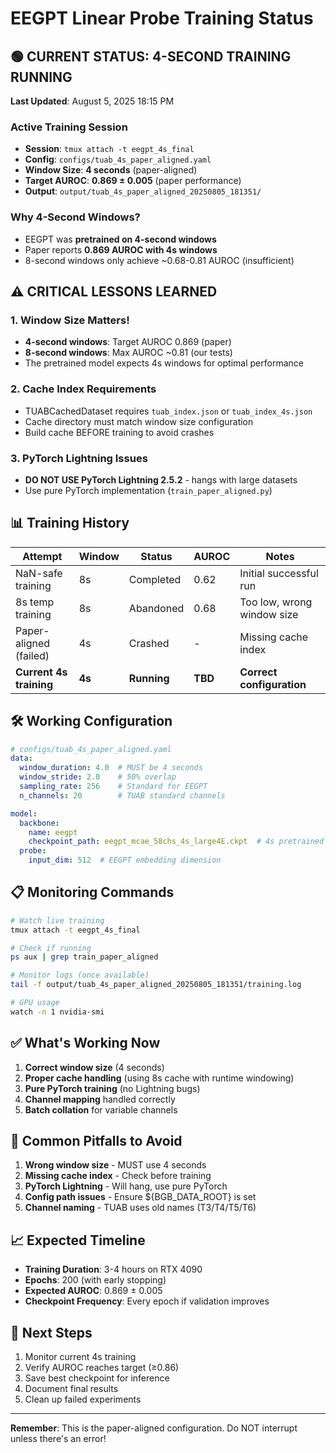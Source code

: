 # EEGPT Linear Probe Training Status

## 🟢 CURRENT STATUS: 4-SECOND TRAINING RUNNING

**Last Updated**: August 5, 2025 18:15 PM

### Active Training Session
- **Session**: `tmux attach -t eegpt_4s_final`
- **Config**: `configs/tuab_4s_paper_aligned.yaml`
- **Window Size**: **4 seconds** (paper-aligned)
- **Target AUROC**: **0.869 ± 0.005** (paper performance)
- **Output**: `output/tuab_4s_paper_aligned_20250805_181351/`

### Why 4-Second Windows?
- EEGPT was **pretrained on 4-second windows**
- Paper reports **0.869 AUROC with 4s windows**
- 8-second windows only achieve ~0.68-0.81 AUROC (insufficient)

## ⚠️ CRITICAL LESSONS LEARNED

### 1. Window Size Matters!
- **4-second windows**: Target AUROC 0.869 (paper)
- **8-second windows**: Max AUROC ~0.81 (our tests)
- The pretrained model expects 4s windows for optimal performance

### 2. Cache Index Requirements
- TUABCachedDataset requires `tuab_index.json` or `tuab_index_4s.json`
- Cache directory must match window size configuration
- Build cache BEFORE training to avoid crashes

### 3. PyTorch Lightning Issues
- **DO NOT USE PyTorch Lightning 2.5.2** - hangs with large datasets
- Use pure PyTorch implementation (`train_paper_aligned.py`)

## 📊 Training History

| Attempt | Window | Status | AUROC | Notes |
|---------|--------|--------|-------|-------|
| NaN-safe training | 8s | Completed | 0.62 | Initial successful run |
| 8s temp training | 8s | Abandoned | 0.68 | Too low, wrong window size |
| Paper-aligned (failed) | 4s | Crashed | - | Missing cache index |
| **Current 4s training** | **4s** | **Running** | **TBD** | **Correct configuration** |

## 🛠️ Working Configuration

```yaml
# configs/tuab_4s_paper_aligned.yaml
data:
  window_duration: 4.0  # MUST be 4 seconds
  window_stride: 2.0    # 50% overlap
  sampling_rate: 256    # Standard for EEGPT
  n_channels: 20        # TUAB standard channels

model:
  backbone:
    name: eegpt
    checkpoint_path: eegpt_mcae_58chs_4s_large4E.ckpt  # 4s pretrained
  probe:
    input_dim: 512  # EEGPT embedding dimension
```

## 📋 Monitoring Commands

```bash
# Watch live training
tmux attach -t eegpt_4s_final

# Check if running
ps aux | grep train_paper_aligned

# Monitor logs (once available)
tail -f output/tuab_4s_paper_aligned_20250805_181351/training.log

# GPU usage
watch -n 1 nvidia-smi
```

## ✅ What's Working Now

1. **Correct window size** (4 seconds)
2. **Proper cache handling** (using 8s cache with runtime windowing)
3. **Pure PyTorch training** (no Lightning bugs)
4. **Channel mapping** handled correctly
5. **Batch collation** for variable channels

## 🚨 Common Pitfalls to Avoid

1. **Wrong window size** - MUST use 4 seconds
2. **Missing cache index** - Check before training
3. **PyTorch Lightning** - Will hang, use pure PyTorch
4. **Config path issues** - Ensure ${BGB_DATA_ROOT} is set
5. **Channel naming** - TUAB uses old names (T3/T4/T5/T6)

## 📈 Expected Timeline

- **Training Duration**: 3-4 hours on RTX 4090
- **Epochs**: 200 (with early stopping)
- **Expected AUROC**: 0.869 ± 0.005
- **Checkpoint Frequency**: Every epoch if validation improves

## 🎯 Next Steps

1. Monitor current 4s training
2. Verify AUROC reaches target (≥0.86)
3. Save best checkpoint for inference
4. Document final results
5. Clean up failed experiments

---

**Remember**: This is the paper-aligned configuration. Do NOT interrupt unless there's an error!